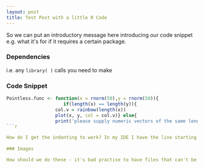 ```yaml
---
layout: post
title: Test Post with a little R Code
---
```



<div class="message">
  So we can put an introductory message here introducing our code snippet e.g. what it's for if it requires a certain package.
</div>

### Dependencies
i.e. any `library( )` calls you need to make

### Code Snippet
```r
Pointless.func <- function(x = rnorm(50),y = rnorm(50)){
                     if(length(x) == length(y)){
		          col.v = rainbow(length(x))
		          plot(x, y, col = col.v)} else{
		          print('please supply numeric vectors of the same length to arguments x and y')}}
```r

How do I get the indenting to work? In my IDE I have the line starting `col.v = ` indented so that the `c` of `col.v` is directly below the `n` of the `length` of the line above.  I'm doing this indenting with spaces but it doesn't work. Any ideas? (Is there some equivalent to the `\verbatim` environemt of LaTeX?
		  
### Images

How should we do these - it's bad practise to have files that can't be merged in a Git repository I believe so we should host the images somewhere else?